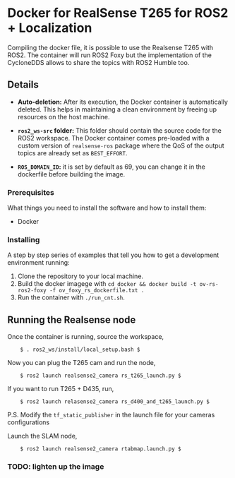# Docker for RealSense T265 for ROS2 + Localization 
Compiling the docker file, it is possible to use the Realsense T265 with ROS2. 
The container will run ROS2 Foxy but the implementation of the CycloneDDS allows to share the topics
with ROS2 Humble too. 


## Details

- **Auto-deletion:** After its execution, the Docker container is automatically deleted. This helps in maintaining a clean environment by freeing up resources on the host machine.

- **`ros2_ws-src` folder:** This folder should contain the source code for the ROS2 workspace. The Docker container comes pre-loaded with a custom version of `realsense-ros` package where the QoS of the output topics are already set as `BEST_EFFORT`.

- **`ROS_DOMAIN_ID`:** it is set by default as 69, you can change it in the dockerfile before building the image.

### Prerequisites

What things you need to install the software and how to install them:

- Docker 

### Installing

A step by step series of examples that tell you how to get a development environment running:

1. Clone the repository to your local machine.
2. Build the docker imagege with `cd docker && docker build -t ov-rs-ros2-foxy -f ov_foxy_rs_dockerfile.txt .`
3. Run the container with `./run_cnt.sh`.

## Running the Realsense node

Once the container is running, source the workspace,

        $ . ros2_ws/install/local_setup.bash $

Now you can plug the T265 cam and run the node,

        $ ros2 launch realsense2_camera rs_t265_launch.py $

If you want to run T265 + D435, run,

        $ ros2 launch relasense2_camera rs_d400_and_t265_launch.py $

P.S. Modify the `tf_static_publisher` in the launch file for your cameras configurations

Launch the SLAM node,

        $ ros2 launch realsense2_camera rtabmap.launch.py $



### TODO: lighten up the image